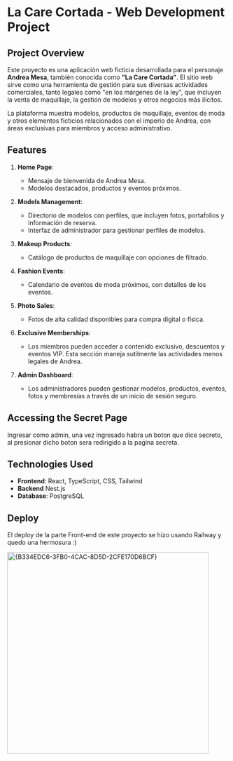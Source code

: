 # La Care Cortada - Web Development Project

## Project Overview

Este proyecto es una aplicación web ficticia desarrollada para el personaje **Andrea Mesa**, también conocida como **"La Care Cortada"**. El sitio web sirve como una herramienta de gestión para sus diversas actividades comerciales, tanto legales como "en los márgenes de la ley", que incluyen la venta de maquillaje, la gestión de modelos y otros negocios más ilícitos.

La plataforma muestra modelos, productos de maquillaje, eventos de moda y otros elementos ficticios relacionados con el imperio de Andrea, con áreas exclusivas para miembros y acceso administrativo.

## Features

1. **Home Page**: 
   - Mensaje de bienvenida de Andrea Mesa.
   - Modelos destacados, productos y eventos próximos.

2. **Models Management**: 
   - Directorio de modelos con perfiles, que incluyen fotos, portafolios y información de reserva.
   - Interfaz de administrador para gestionar perfiles de modelos.

3. **Makeup Products**: 
   - Catálogo de productos de maquillaje con opciones de filtrado.

4. **Fashion Events**: 
   - Calendario de eventos de moda próximos, con detalles de los eventos.

5. **Photo Sales**: 
   - Fotos de alta calidad disponibles para compra digital o física.

6. **Exclusive Memberships**: 
   - Los miembros pueden acceder a contenido exclusivo, descuentos y eventos VIP. Esta sección maneja sutilmente las actividades menos legales de Andrea.

7. **Admin Dashboard**: 
   - Los administradores pueden gestionar modelos, productos, eventos, fotos y membresías a través de un inicio de sesión seguro.

## Accessing the Secret Page

Ingresar como admin, una vez ingresado habra un boton que dice secreto, al presionar dicho boton sera redirigido a la pagina secreta.

## Technologies Used

- **Frontend**: React, TypeScript, CSS, Tailwind
- **Backend** Nest.js
- **Database**: PostgreSQL

## Deploy
El deploy de la parte Front-end de este proyecto se hizo usando Railway y quedo una hermosura :)

<img width="460" alt="{B334EDC6-3FB0-4CAC-8D5D-2CFE170D6BCF}" src="https://github.com/user-attachments/assets/f5d332aa-1abd-4c68-9877-c4d9a8c12726">


